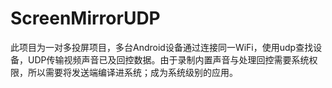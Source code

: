 # ScreenMirrorUDP
此项目为一对多投屏项目，多台Android设备通过连接同一WiFi，使用udp查找设备，UDP传输视频声音已及回控数据。由于录制内置声音与处理回控需要系统权限，所以需要将发送端编译进系统；成为系统级别的应用。
